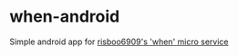 # when-android
Simple android app for [risboo6909's 'when' micro service](https://github.com/risboo6909/when)
